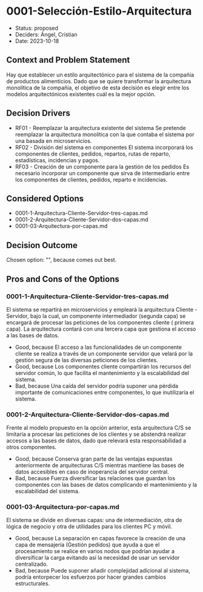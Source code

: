 # 0001-Selección-Estilo-Arquitectura

* Status: proposed
* Deciders: Ángel, Cristian
* Date: 2023-10-18

## Context and Problem Statement

Hay que establecer un estilo arquitectónico para el sistema de la compañía de productos alimenticios. Dado que se quiere transformar la arquitectura monolítica de la compañía, el objetivo de esta decisión es elegir entre los modelos arquitectónicos existentes cuál es la mejor opción.

## Decision Drivers

* RF01 - Reemplazar la arquitectura existente del sistema
	Se pretende reemplazar la arquitectura monolítica con la que contaba el sistema por una basada en microservicios.
* RF02 - División del sistema en componentes 
	El sistema incorporará los componentes de clientes, pedidos, repartos, rutas de reparto, estadísticas, incidencias y pagos.
* RF03 - Creación de un componente para la gestión de los pedidos
	Es necesario incorporar un componente que sirva de intermediario entre los componentes de clientes, pedidos, reparto e incidencias.

## Considered Options

* 0001-1-Arquitectura-Cliente-Servidor-tres-capas.md
* 0001-2-Arquitectura-Cliente-Servidor-dos-capas.md
* 0001-03-Arquitectura-por-capas.md

## Decision Outcome

Chosen option: "", because comes out best.

## Pros and Cons of the Options

### 0001-1-Arquitectura-Cliente-Servidor-tres-capas.md

El sistema se repartirá en microservicios y empleará la arquitectura Cliente - Servidor, bajo la cual, un componente intermediador (segunda capa) se encargará de procesar las peticiones de los componentes cliente ( primera capa). La arquitectura contará con una tercera capa que gestiona el acceso a las bases de datos.

* Good, because El acceso a las funcionalidades de un componente cliente se realiza a través de un componente servidor que velará por la gestión segura de las diversas peticiones de los clientes.
* Good, because Los componentes cliente compartirán los recursos del servidor común, lo que facilita el mantenimiento y la escalabilidad del sistema.
* Bad, because Una caída del servidor podría suponer una pérdida importante de comunicaciones entre componentes, lo que inutilizaría el sistema.

### 0001-2-Arquitectura-Cliente-Servidor-dos-capas.md

Frente al modelo propuesto en la opción anterior, esta arquitectura C/S se limitaría a procesar las peticiones de los clientes y se abstendrá realizar accesos a las bases de datos, dado que relevará esta responsabilidad a otros componentes.

* Good, because Conserva gran parte de las ventajas expuestas anteriormente de arquitecturas C/S mientras mantiene las bases de datos accesibles en caso de inoperancia del servidor central.
* Bad, because Fuerza diversificar las relaciones que guardan los componentes con las bases de datos complicando el mantenimiento y la escalabilidad del sistema.

### 0001-03-Arquitectura-por-capas.md

El sistema se divide en diversas capas: una de intermediación, otra de lógica de negocio y otra de utilidades para los clientes PC y móvil.

* Good, because La separación en capas favorece la creación de una capa de mensajería (Gestión pedidos) que ayuda a que el procesamiento se realice en varios nodos que podrían ayudar a diversificar la carga evitando así la necesidad de usar un servidor centralizado.
* Bad, because Puede suponer añadir complejidad adicional al sistema, podría entorpecer los esfuerzos por hacer grandes cambios estructurales.
